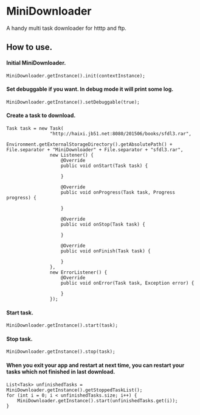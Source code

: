 # MiniDownloader
A handy multi task downloader for htttp and ftp.

## How to use. ##
#### Initial MiniDownloader. ####
```
MiniDownloader.getInstance().init(contextInstance);
```
#### Set debuggable if you want. In debug mode it will print some log. ####
```
MiniDownloader.getInstance().setDebuggable(true);
```
#### Create a task to download. ####
```
Task task = new Task(
                "http://haixi.jb51.net:8080/201506/books/sfdl3.rar",
                Environment.getExternalStorageDirectory().getAbsolutePath() + File.separator + "MiniDownloader" + File.separator + "sfdl3.rar",
                new Listener() {
                    @Override
                    public void onStart(Task task) {

                    }

                    @Override
                    public void onProgress(Task task, Progress progress) {

                    }

                    @Override
                    public void onStop(Task task) {

                    }

                    @Override
                    public void onFinish(Task task) {

                    }
                },
                new ErrorListener() {
                    @Override
                    public void onError(Task task, Exception error) {

                    }
                });
```
#### Start task. ####
```
MiniDownloader.getInstance().start(task);
```
#### Stop task. ####
```
MiniDownloader.getInstance().stop(task);
```
#### When you exit your app and restart at next time, you can restart your tasks which not finished in last download. ####
```
List<Task> unfinishedTasks = MiniDownloader.getInstance().getStoppedTaskList();
for (int i = 0; i < unfinishedTasks.size; i++) {
    MiniDownloader.getInstance().start(unfinishedTasks.get(i));
}
```
